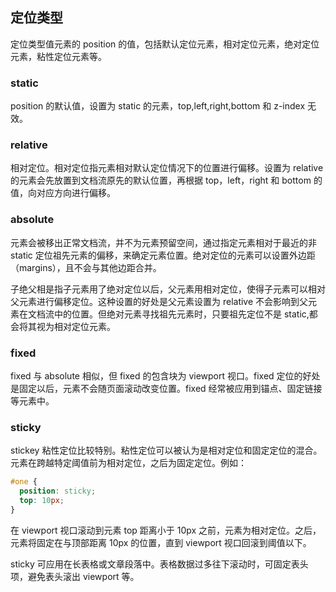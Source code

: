 ## 定位类型

定位类型值元素的 position 的值，包括默认定位元素，相对定位元素，绝对定位元素，粘性定位元素等。

### static

position 的默认值，设置为 static 的元素，top,left,right,bottom 和 z-index 无效。

### relative

相对定位。相对定位指元素相对默认定位情况下的位置进行偏移。设置为 relative 的元素会先放置到文档流原先的默认位置，再根据 top，left，right 和 bottom 的值，向对应方向进行偏移。

### absolute

元素会被移出正常文档流，并不为元素预留空间，通过指定元素相对于最近的非 static 定位祖先元素的偏移，来确定元素位置。绝对定位的元素可以设置外边距（margins），且不会与其他边距合并。

子绝父相是指子元素用了绝对定位以后，父元素用相对定位，使得子元素可以相对父元素进行偏移定位。这种设置的好处是父元素设置为 relative 不会影响到父元素在文档流中的位置。但绝对元素寻找祖先元素时，只要祖先定位不是 static,都会将其视为相对定位元素。

### fixed

fixed 与 absolute 相似，但 fixed 的包含块为 viewport 视口。fixed 定位的好处是固定以后，元素不会随页面滚动改变位置。fixed 经常被应用到锚点、固定链接等元素中。

### sticky

stickey 粘性定位比较特别。粘性定位可以被认为是相对定位和固定定位的混合。元素在跨越特定阈值前为相对定位，之后为固定定位。例如：

```css
#one {
  position: sticky;
  top: 10px;
}
```

在 viewport 视口滚动到元素 top 距离小于 10px 之前，元素为相对定位。之后，元素将固定在与顶部距离 10px 的位置，直到 viewport 视口回滚到阈值以下。

sticky 可应用在长表格或文章段落中。表格数据过多往下滚动时，可固定表头项，避免表头滚出 viewport 等。
